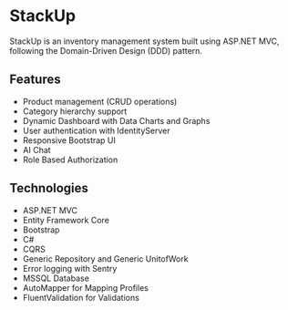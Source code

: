 # StackUp

StackUp is an inventory management system built using ASP.NET MVC, following the Domain-Driven Design (DDD) pattern.

## Features

- Product management (CRUD operations)
- Category hierarchy support
- Dynamic Dashboard with Data Charts and Graphs
- User authentication with IdentityServer
- Responsive Bootstrap UI
- AI Chat
- Role Based Authorization

## Technologies

- ASP.NET MVC
- Entity Framework Core
- Bootstrap
- C#
- CQRS
- Generic Repository and Generic UnitofWork
- Error logging with Sentry
- MSSQL Database
- AutoMapper for Mapping Profiles
- FluentValidation for Validations

 
